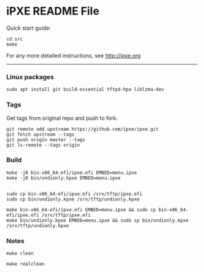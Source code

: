 # iPXE README File

Quick start guide:

```
cd src
make
```
For any more detailed instructions, see http://ipxe.org

---

### Linux packages

```
sudo apt install git build-essential tftpd-hpa liblzma-dev
```

### Tags

Get tags from original repo and push to fork.

```
git remote add upstream https://github.com/ipxe/ipxe.git
git fetch upstream --tags
git push origin master --tags
git ls-remote --tags origin
```
### Build

```
make -j8 bin-x86_64-efi/ipxe.efi EMBED=menu.ipxe
make -j8 bin/undionly.kpxe EMBED=menu.ipxe 


sudo cp bin-x86_64-efi/ipxe.efi /srv/tftp/ipxe.efi
sudo cp bin/undionly.kpxe /srv/tftp/undionly.kpxe

```

```
make bin-x86_64-efi/ipxe.efi EMBED=menu.ipxe && sudo cp bin-x86_64-efi/ipxe.efi /srv/tftp/ipxe.efi
make bin/undionly.kpxe EMBED=menu.ipxe && sudo cp bin/undionly.kpxe /srv/tftp/undionly.kpxe
```

### Notes


`make clean`

`make realclean`



